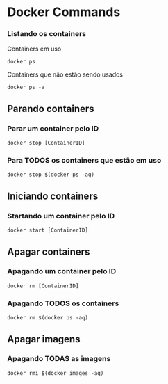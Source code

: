 # Docker Commands


### Listando os containers

Containers em uso

```docker ps```

Containers que não estão sendo usados

```docker ps -a```


## Parando containers

### Parar um container pelo ID

```docker stop [ContainerID]```

### Para TODOS os containers que estão em uso

```docker stop $(docker ps -aq)```


## Iniciando containers

### Startando um container pelo ID

```docker start [ContainerID]```


## Apagar containers

### Apagando um container pelo ID

```docker rm [ContainerID]```

### Apagando TODOS os containers

```docker rm $(docker ps -aq)```


## Apagar imagens

### Apagando TODAS as imagens

```docker rmi $(docker images -aq)```
